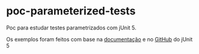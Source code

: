 # poc-parameterized-tests

Poc para estudar testes parametrizados com jUnit 5.

Os exemplos foram feitos com base na [documentação](https://junit.org/junit5/docs/5.2.0/user-guide/#writing-tests-parameterized-tests) e no [GitHub](https://github.com/junit-team/junit5/tree/main/documentation/src/test/java/example) do jUnit 5
